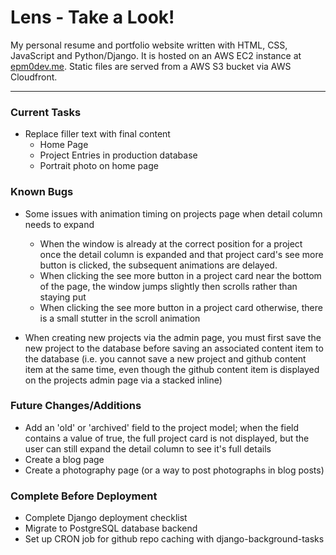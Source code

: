 # Lens - Take a Look!

My personal resume and portfolio website written with HTML, CSS, JavaScript and Python/Django. It is hosted on an AWS EC2 instance at [epm0dev.me](https://epm0dev.me). Static files are served from a AWS S3 bucket via AWS Cloudfront.

---

### Current Tasks
- Replace filler text with final content
    + Home Page
    + Project Entries in production database
    + Portrait photo on home page


### Known Bugs
- Some issues with animation timing on projects page when detail column needs to expand
    + When the window is already at the correct position for a project once the detail column is expanded and that project card's see more button is clicked, the subsequent animations are delayed.
    + When clicking the see more button in a project card near the bottom of the page, the window jumps slightly then scrolls rather than staying put
    + When clicking the see more button in a project card otherwise, there is a small stutter in the scroll animation

- When creating new projects via the admin page, you must first save the new project to the database before saving an associated content item to the database (i.e. you cannot save a new project and github content item at the same time, even though the github content item is displayed on the projects admin page via a stacked inline)


### Future Changes/Additions
- Add an 'old' or 'archived' field to the project model; when the field contains a value of true, the full project card is not displayed, but the user can still expand the detail column to see it's full details
- Create a blog page
- Create a photography page (or a way to post photographs in blog posts)


### Complete Before Deployment
- Complete Django deployment checklist
- Migrate to PostgreSQL database backend
- Set up CRON job for github repo caching with django-background-tasks
